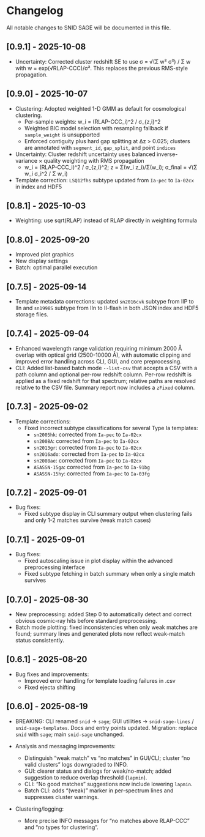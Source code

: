 # Changelog

All notable changes to SNID SAGE will be documented in this file.

## [0.9.1] - 2025-10-08

- Uncertainty: Corrected cluster redshift SE to use σ = √(Σ w² σ²) / Σ w with w = exp(√RLAP-CCC)/σ². This replaces the previous RMS-style propagation.

## [0.9.0] - 2025-10-07

- Clustering: Adopted weighted 1-D GMM as default for cosmological clustering.
  - Per-sample weights: w_i = (RLAP-CCC_i)^2 / σ_{z,i}^2
  - Weighted BIC model selection with resampling fallback if `sample_weight` is unsupported
  - Enforced contiguity plus hard gap splitting at Δz > 0.025; clusters are annotated with `segment_id`, `gap_split`, and point `indices`
- Uncertainty: Cluster redshift uncertainty uses balanced inverse-variance × quality weighting with RMS propagation
  - w_i = (RLAP-CCC_i)^2 / σ_{z,i}^2;  z = Σ(w_i z_i)/Σ(w_i);  σ_final = √(Σ w_i σ_i^2 / Σ w_i)
- Template correction: `LSQ12fhs` subtype updated from `Ia-pec` to `Ia-02cx` in index and HDF5

## [0.8.1] - 2025-10-03

- Weighting: use sqrt(RLAP) instead of RLAP directly in weighting formula


## [0.8.0] - 2025-09-20

- Improved plot graphics
- New display settings
- Batch: optimal parallel execution

## [0.7.5] - 2025-09-14

- Template metadata corrections: updated `sn2016cvk` subtype from IIP to IIn and `sn1998S` subtype from IIn to II-flash in both JSON index and HDF5 storage files.

## [0.7.4] - 2025-09-04

- Enhanced wavelength range validation requiring minimum 2000 Å overlap with optical grid (2500-10000 Å), with automatic clipping and improved error handling across CLI, GUI, and core preprocessing.
- CLI: Added list-based batch mode `--list-csv` that accepts a CSV with a path column and optional per-row redshift column. Per-row redshift is applied as a fixed redshift for that spectrum; relative paths are resolved relative to the CSV file. Summary report now includes a `zFixed` column.

## [0.7.3] - 2025-09-02

- Template corrections:
  - Fixed incorrect subtype classifications for several Type Ia templates:
    - `sn2005hk`: corrected from `Ia-pec` to `Ia-02cx`
    - `sn2008A`: corrected from `Ia-pec` to `Ia-02cx`
    - `sn2013gr`: corrected from `Ia-pec` to `Ia-02cx`
    - `sn2016ado`: corrected from `Ia-pec` to `Ia-02cx`
    - `sn2008ae`: corrected from `Ia-pec` to `Ia-02cx`
    - `ASASSN-15ga`: corrected from `Ia-pec` to `Ia-91bg`
    - `ASASSN-15hy`: corrected from `Ia-pec` to `Ia-03fg`


## [0.7.2] - 2025-09-01

- Bug fixes:
  - Fixed subtype display in CLI summary output when clustering fails and only 1-2 matches survive (weak match cases)

## [0.7.1] - 2025-09-01

- Bug fixes:
  - Fixed autoscaling issue in plot display within the advanced preprocessing interface
  - Fixed subtype fetching in batch summary when only a single match survives

## [0.7.0] - 2025-08-30

- New preprocessing: added Step 0 to automatically detect and correct obvious cosmic-ray hits before standard preprocessing.
- Batch mode plotting: fixed inconsistencies when only weak matches are found; summary lines and generated plots now reflect weak-match status consistently.

## [0.6.1] - 2025-08-20

- Bug fixes and improvements:
  - Improved error handling for template loading failures in .csv
  - Fixed ejecta shifting

## [0.6.0] - 2025-08-19

- BREAKING: CLI renamed `snid` → `sage`; GUI utilities → `snid-sage-lines` / `snid-sage-templates`. Docs and entry points updated. Migration: replace `snid` with `sage`; main `snid-sage` unchanged.

- Analysis and messaging improvements:
  - Distinguish “weak match” vs “no matches” in GUI/CLI; cluster “no valid clusters” logs downgraded to INFO.
  - GUI: clearer status and dialogs for weak/no-match; added suggestion to reduce overlap threshold (`lapmin`).
  - CLI: “No good matches” suggestions now include lowering `lapmin`.
  - Batch CLI: adds “(weak)” marker in per-spectrum lines and suppresses cluster warnings.

- Clustering/logging:
  - More precise INFO messages for “no matches above RLAP-CCC” and “no types for clustering”.
